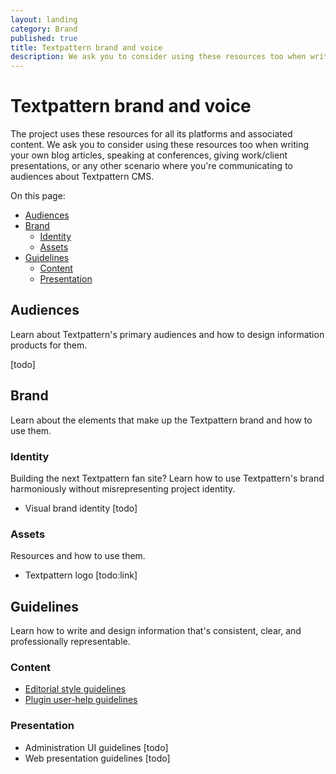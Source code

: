 ```yaml
---
layout: landing
category: Brand
published: true
title: Textpattern brand and voice
description: We ask you to consider using these resources too when writing your own blog articles, speaking at conferences, giving work/client presentations, etc.
---
```


# Textpattern brand and voice

The project uses these resources for all its platforms and associated content. We ask you to consider using these resources too when writing your own blog articles, speaking at conferences, giving work/client presentations, or any other scenario where you're communicating to audiences about Textpattern CMS.

On this page:

* [Audiences](#audiences)
* [Brand](#brand)
  * [Identity](#identity)
  * [Assets](#assets)
* [Guidelines](#guidelines)
  * [Content](#content)
  * [Presentation](#presentation)

## Audiences

Learn about Textpattern's primary audiences and how to design information products for them.

[todo]

## Brand

Learn about the elements that make up the Textpattern brand and how to use them.

### Identity

Building the next Textpattern fan site? Learn how to use Textpattern's brand harmoniously without misrepresenting project identity.

* Visual brand identity [todo]

### Assets

Resources and how to use them.

* Textpattern logo [todo:link]

## Guidelines

Learn how to write and design information that's consistent, clear, and professionally representable.

### Content

* [Editorial style guidelines](https://docs.textpattern.com/brand/editorial-style-guidelines)
* [Plugin user-help guidelines](https://docs.textpattern.com/development/plugin-user-help-guidelines)

### Presentation

* Administration UI guidelines [todo]
* Web presentation guidelines [todo]
